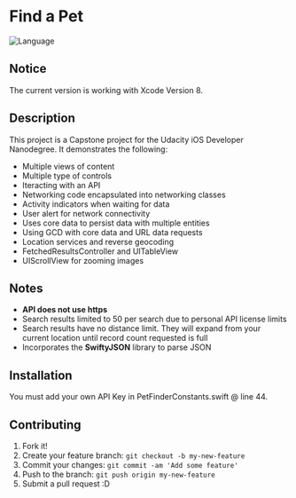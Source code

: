 # Find a Pet

![Language](https://img.shields.io/badge/language-Swift%203-orange.svg)

## Notice
The current version is working with Xcode Version 8.

## Description

This project is a Capstone project for the Udacity iOS Developer Nanodegree. It demonstrates the following:

* Multiple views of content
* Multiple type of controls
* Iteracting with an API
* Networking code encapsulated into networking classes
* Activity indicators when waiting for data
* User alert for network connectivity
* Uses core data to persist data with multiple entities
* Using GCD with core data and URL data requests
* Location services and reverse geocoding
* FetchedResultsController and UITableView
* UIScrollView for zooming images

## Notes

* **API does not use https**
* Search results limited to 50 per search due to personal API license limits
* Search results have no distance limit. They will expand from your current location until record count requested is full
* Incorporates the **SwiftyJSON** library to parse JSON

## Installation

You must add your own API Key in PetFinderConstants.swift @ line 44. 

## Contributing

1. Fork it!
2. Create your feature branch: `git checkout -b my-new-feature`
3. Commit your changes: `git commit -am 'Add some feature'`
4. Push to the branch: `git push origin my-new-feature`
5. Submit a pull request :D
